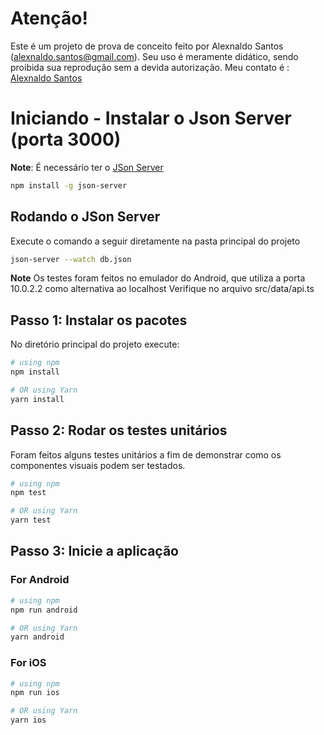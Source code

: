 # Atenção!

Este é um projeto de prova de conceito feito por Alexnaldo Santos (alexnaldo.santos@gmail.com).
Seu uso é meramente didático, sendo proibida sua reprodução sem a devida autorização.
Meu contato é : [Alexnaldo Santos](https://www.linkedin.com/in/alexnaldo/)


# Iniciando - Instalar o Json Server (porta 3000)

**Note**: É necessário ter o [JSon Server](https://github.com/typicode/json-server)
```bash
npm install -g json-server
```

 ## Rodando o JSon Server
Execute o comando a seguir diretamente na pasta principal do projeto

```bash
json-server --watch db.json
```
**Note** Os testes foram feitos no emulador do Android, que utiliza a porta 10.0.2.2 como alternativa ao localhost
Verifique no arquivo src/data/api.ts

## Passo 1: Instalar os pacotes

No diretório principal do projeto execute:

```bash
# using npm
npm install

# OR using Yarn
yarn install
```

## Passo 2: Rodar os testes unitários
Foram feitos alguns testes unitários a fim de demonstrar como os componentes visuais podem ser testados.

```bash
# using npm
npm test

# OR using Yarn
yarn test
```

## Passo 3: Inicie a aplicação


### For Android

```bash
# using npm
npm run android

# OR using Yarn
yarn android
```

### For iOS

```bash
# using npm
npm run ios

# OR using Yarn
yarn ios
```